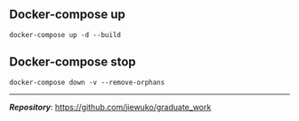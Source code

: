 Docker-compose up
-------------------------------

    docker-compose up -d --build

Docker-compose stop
-------------------------------

    docker-compose down -v --remove-orphans


___
**_Repository_**: https://github.com/jiewuko/graduate_work

